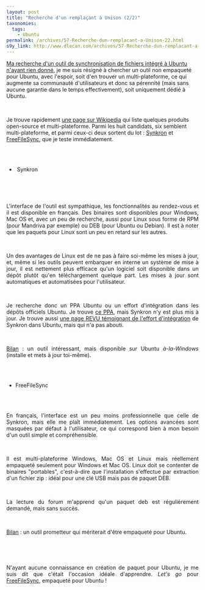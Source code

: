 ```yaml
---
layout: post
title: "Recherche d'un remplaçant à Unison (2/2)"
taxonomies: 
  tags: 
    - Ubuntu
permalink: /archives/57-Recherche-dun-remplacant-a-Unison-22.html
s9y_link: http://www.dlecan.com/archives/57-Recherche-dun-remplacant-a-Unison-22.html
---
```

<p><a href="http://www.dlecan.com/archives/55-Recherche-dun-remplacant-a-Unison-12.html">Ma recherche d'un outil de synchronisation de fichiers intégré à Ubuntu n'ayant rien donné</a>, je me suis résigné à chercher un outil non empaqueté pour Ubuntu, avec l'espoir, soit d'en trouver un multi-plateforme, ce qui augmente sa communauté d'utilisateurs et donc sa pérennité (mais sans aucune garantie dans le temps effectivement), soit uniquement dédié à Ubuntu.<br /></p> <br />
<p>Je trouve rapidement <a href="http://en.wikipedia.org/wiki/File_synchronization">une page sur Wikipedia</a> qui liste quelques produits open-source et multi-plateforme. Parmi les huit candidats, six semblent multi-plateforme, et parmi ceux-ci deux sortent du lot : <a href="http://synkron.sourceforge.net/index.php">Synkron</a> et <a href="http://sourceforge.net/projects/freefilesync/">FreeFileSync</a>, que je teste immédiatement.</p> <br />
<ul> <br />
<li>&#160;Synkron&#160;</li> <br />
</ul> <br />
<div align="justify"> <br />
<p>L'interface de l'outil est sympathique, les fonctionnalités au rendez-vous et il est disponible en français. Des binaires sont disponibles pour Windows, Mac OS et, avec un peu de recherche, aussi pour Linux sous forme de RPM (pour Mandriva par exemple) ou DEB (pour Ubuntu ou Debian). Il est à noter que les paquets pour Linux sont un peu en retard sur les autres.</p> <br />
<p>Un des avantages de Linux est de ne pas à faire soi-même les mises à jour, et, même si les outils peuvent embarquer en interne un système de mise à jour, il est nettement plus efficace qu'un logiciel soit disponible dans un dépôt plutôt qu'en téléchargement quelque part. Les mises à jour sont automatiques et automatisées pour l'utilisateur.</p> <br />
<p>Je recherche donc un PPA Ubuntu ou un effort d'intégration dans les dépôts officiels Ubuntu. Je trouve <a href="https://launchpad.net/%7Esportman1280/+archive/ppa">ce PPA</a>, mais Synkron n'y est plus mis à jour. Je trouve aussi <a href="http://revu.ubuntuwire.com/details.py?upid=3821">une page REVU témoignant de l'effort d'intégration</a> de Synkron dans Ubuntu, mais qui n'a pas abouti.</p> <br />
<p> <u>Bilan</u> : un outil intéressant, mais disponible sur Ubuntu <em>à-la-Windows</em> (installe et mets à jour toi-même).</p> <br />
<ul> <br />
<li>FreeFileSync</li> <br />
</ul> <br />
<p>En français, l'interface est un peu moins professionnelle que celle de Synkron, mais elle me plaît immédiatement. Les options avancées sont masquées par défaut à l'utilisateur, ce qui correspond bien à mon besoin d'un outil simple et compréhensible.</p> <br />
<p>Il est multi-plateforme Windows, Mac OS et Linux mais réellement empaqueté seulement pour Windows et Mac OS. Linux doit se contenter de binaires &quot;portables&quot;, c'est-à-dire que l'installation s'effectue par extraction d'un fichier zip : idéal pour une clé USB mais pas de paquet DEB.</p> <br />
<p>La lecture du forum m'apprend qu'un paquet deb est régulièrement demandé, mais sans succès.</p> <br />
<p> <u>Bilan</u> : un outil prometteur qui mériterait d'être empaqueté pour Ubuntu.</p> <br />
<p> </p> <br />
<p>N'ayant aucune connaissance en création de paquet pour Ubuntu, je me suis dit que c'était l'occasion idéale d'apprendre. <em>Let's go</em> pour <a href="http://sourceforge.net/projects/freefilesync/">FreeFileSync</a>, empaqueté pour Ubuntu !<br /></p> <br />
</div>
